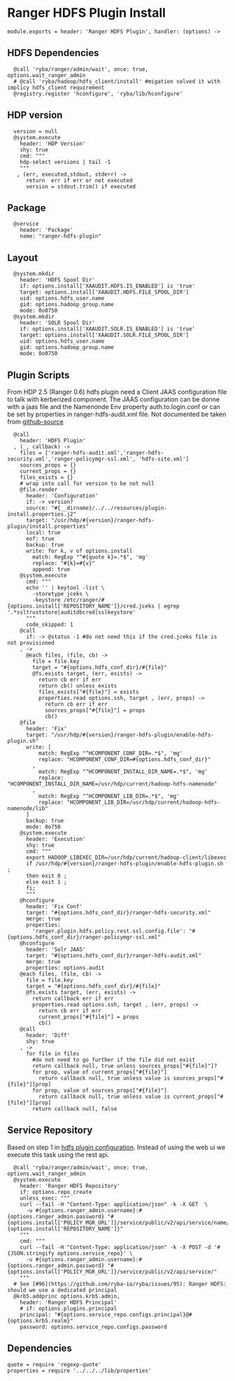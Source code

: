 
# Ranger HDFS Plugin Install

    module.exports = header: 'Ranger HDFS Plugin', handler: (options) ->

## HDFS Dependencies

      @call 'ryba/ranger/admin/wait', once: true, options.wait_ranger_admin
      # @call 'ryba/hadoop/hdfs_client/install' #migation solved it with implicy hdfs_client requirement
      @registry.register 'hconfigure', 'ryba/lib/hconfigure'

## HDP version

      version = null
      @system.execute
        header: 'HDP Version'
        shy: true
        cmd: """
        hdp-select versions | tail -1
        """
       , (err, executed,stdout, stderr) ->
          return  err if err or not executed
          version = stdout.trim() if executed

## Package

      @service
        header: 'Package'
        name: "ranger-hdfs-plugin"

## Layout

      @system.mkdir
        header: 'HDFS Spool Dir'
        if: options.install['XAAUDIT.HDFS.IS_ENABLED'] is 'true'
        target: options.install['XAAUDIT.HDFS.FILE_SPOOL_DIR']
        uid: options.hdfs_user.name
        gid: options.hadoop_group.name
        mode: 0o0750
      @system.mkdir
        header: 'SOLR Spool Dir'
        if: options.install['XAAUDIT.SOLR.IS_ENABLED'] is 'true'
        target: options.install['XAAUDIT.SOLR.FILE_SPOOL_DIR']
        uid: options.hdfs_user.name
        gid: options.hadoop_group.name
        mode: 0o0750

## Plugin Scripts

From HDP 2.5 (Ranger 0.6) hdfs plugin need a Client JAAS configuration file to
talk with kerberized component.
The JAAS configuration can be donne with a jaas file and the Namenonde Env property
auth.to.login.conf or can be set by properties in ranger-hdfs-audit.xml file.
Not documented be taken from [github-source][hdfs-plugin-source]

      @call
        header: 'HDFS Plugin'
      , (_, callback) ->
        files = ['ranger-hdfs-audit.xml','ranger-hdfs-security.xml','ranger-policymgr-ssl.xml', 'hdfs-site.xml']
        sources_props = {}
        current_props = {}
        files_exists = {}
        # wrap into call for version to be not null
        @file.render
          header: 'Configuration'
          if: -> version?
          source: "#{__dirname}/../../resources/plugin-install.properties.j2"
          target: "/usr/hdp/#{version}/ranger-hdfs-plugin/install.properties"
          local: true
          eof: true
          backup: true
          write: for k, v of options.install
            match: RegExp "^#{quote k}=.*$", 'mg'
            replace: "#{k}=#{v}"
            append: true
        @system.execute
          cmd: """
          echo '' | keytool -list \
            -storetype jceks \
            -keystore /etc/ranger/#{options.install['REPOSITORY_NAME']}/cred.jceks | egrep '.*ssltruststore|auditdbcred|sslkeystore'
          """
          code_skipped: 1
        @call
          if: -> @status -1 #do not need this if the cred.jceks file is not provisioned
        , ->
          @each files, (file, cb) ->
            file = file.key
            target = "#{options.hdfs_conf_dir}/#{file}"
            @fs.exists target, (err, exists) ->
              return cb err if err
              return cb() unless exists
              files_exists["#{file}"] = exists
              properties.read options.ssh, target , (err, props) ->
                return cb err if err
                sources_props["#{file}"] = props
                cb()
        @file
          header: 'Fix'
          target: "/usr/hdp/#{version}/ranger-hdfs-plugin/enable-hdfs-plugin.sh"
          write: [
              match: RegExp "^HCOMPONENT_CONF_DIR=.*$", 'mg'
              replace: "HCOMPONENT_CONF_DIR=#{options.hdfs_conf_dir}"
            ,
              match: RegExp "^HCOMPONENT_INSTALL_DIR_NAME=.*$", 'mg'
              replace: "HCOMPONENT_INSTALL_DIR_NAME=/usr/hdp/current/hadoop-hdfs-namenode"
            ,
              match: RegExp "^HCOMPONENT_LIB_DIR=.*$", 'mg'
              replace: "HCOMPONENT_LIB_DIR=/usr/hdp/current/hadoop-hdfs-namenode/lib"
          ]
          backup: true
          mode: 0o750
        @system.execute
          header: 'Execution'
          shy: true
          cmd: """
          export HADOOP_LIBEXEC_DIR=/usr/hdp/current/hadoop-client/libexec
          if /usr/hdp/#{version}/ranger-hdfs-plugin/enable-hdfs-plugin.sh ;
          then exit 0 ;
          else exit 1 ;
          fi;
          """
        @hconfigure
          header: 'Fix Conf'
          target: "#{options.hdfs_conf_dir}/ranger-hdfs-security.xml"
          merge: true
          properties:
            'ranger.plugin.hdfs.policy.rest.ssl.config.file': "#{options.hdfs_conf_dir}/ranger-policymgr-ssl.xml"
        @hconfigure
          header: 'Solr JAAS'
          target: "#{options.hdfs_conf_dir}/ranger-hdfs-audit.xml"
          merge: true
          properties: options.audit
        @each files, (file, cb) ->
          file = file.key
          target = "#{options.hdfs_conf_dir}/#{file}"
          @fs.exists target, (err, exists) ->
            return callback err if err
            properties.read options.ssh, target , (err, props) ->
              return cb err if err
              current_props["#{file}"] = props
              cb()
        @call
          header: 'Diff'
          shy: true
        , ->
          for file in files
            #do not need to go further if the file did not exist
            return callback null, true unless sources_props["#{file}"]?
            for prop, value of current_props["#{file}"]
              return callback null, true unless value is sources_props["#{file}"][prop]
            for prop, value of sources_props["#{file}"]
              return callback null, true unless value is current_props["#{file}"][prop]
            return callback null, false


## Service Repository

Based on step 1 in [hdfs plugin configuration][hdfs-plugin]. Instead of using the web ui
we execute this task using the rest api.

      @call 'ryba/ranger/admin/wait', once: true, options.wait_ranger_admin
      @system.execute
        header: 'Ranger HDFS Repository'
        if: options.repo_create
        unless_exec: """
        curl --fail -H "Content-Type: application/json" -k -X GET  \
          -u #{options.ranger_admin.username}:#{options.ranger_admin.password} "#{options.install['POLICY_MGR_URL']}/service/public/v2/api/service/name/#{options.install['REPOSITORY_NAME']}"
        """
        cmd: """
        curl --fail -H "Content-Type: application/json" -k -X POST -d '#{JSON.stringify options.service_repo}' \
          -u #{options.ranger_admin.username}:#{options.ranger_admin.password} "#{options.install['POLICY_MGR_URL']}/service/public/v2/api/service/"
        """
      # See [#96](https://github.com/ryba-io/ryba/issues/95): Ranger HDFS: should we use a dedicated principal
      @krb5.addprinc options.krb5.admin,
        header: 'Ranger HDFS Principal'
        # if: options.plugins.principal
        principal: "#{options.service_repo.configs.principal}@#{options.krb5.realm}"
        password: options.service_repo.configs.password

## Dependencies

    quote = require 'regexp-quote'
    properties = require '../../../lib/properties'

[hdfs-plugin]: https://docs.hortonworks.com/HDPDocuments/HDP2/HDP-2.4.0/bk_installing_manually_book/content/installing_ranger_plugins.html#installing_ranger_hdfs_plugin
[hdfs-plugin-source]: https://github.com/apache/incubator-ranger/blob/ranger-0.6/agents-audit/src/main/java/org/apache/ranger/audit/utils/InMemoryJAASConfiguration.java
